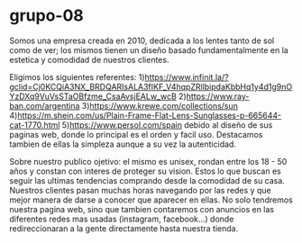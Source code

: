 # grupo-08
Somos una empresa creada en 2010, dedicada a los lentes tanto de sol como de ver; los mismos tienen un diseño basado fundamentalmente en la estetica y comodidad de nuestros clientes.

Eligimos los siguientes referentes:
1)https://www.infinit.la/?gclid=Cj0KCQiA3NX_BRDQARIsALA3fIKF_V4hqpZRllbipdaKbbHq1y4d1g9nOYzDXq9VuVsSTaOBfzme_CsaAvsjEALw_wcB
2)https://www.ray-ban.com/argentina
3)https://www.krewe.com/collections/sun
4)https://m.shein.com/us/Plain-Frame-Flat-Lens-Sunglasses-p-665644-cat-1770.html
5)https://www.persol.com/spain
debido al diseño de sus paginas web, donde lo principal es el orden y facil uso. Destacamos tambien de ellas la simpleza aunque a su vez la autenticidad.

Sobre nuestro publico ojetivo: el mismo es unisex, rondan entre los 18 - 50 años y constan con interes de proteger su vision. Estos lo que buscan es seguir las ultimas tendencias comprando desde la comodidad de su casa.
Nuestros clientes pasan muchas horas navegando por las redes y que mejor manera de darse a conocer que aparecer en ellas. No solo tendremos nuestra pagina web, sino que tambien contaremos con anuncios en las diferentes redes mas usadas (instagram, facebook...) donde redireccionaran a la gente directamente hasta nuestra tienda. 

